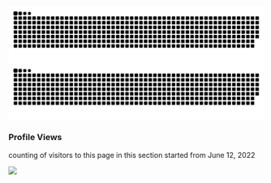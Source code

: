 ![github contribution grid snake animation](https://raw.githubusercontent.com/sudoboyy/sudoboyy/output/github-contribution-grid-snake-dark.svg#gh-dark-mode-only)
![github contribution grid snake animation](https://raw.githubusercontent.com/sudoboyy/sudoboyy/output/github-contribution-grid-snake.svg#gh-light-mode-only)


### Profile Views
counting of visitors to this page in this section started from June 12, 2022

![](https://count.getloli.com/get/@sudoboyy.github.readme)
</br>
